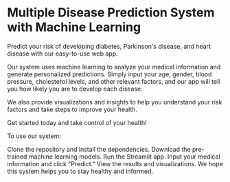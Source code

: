 # Multiple Disease Prediction System with Machine Learning

Predict your risk of developing diabetes, Parkinson's disease, and heart disease with our easy-to-use web app.

Our system uses machine learning to analyze your medical information and generate personalized predictions. Simply input your age, gender, blood pressure, cholesterol levels, and other relevant factors, and our app will tell you how likely you are to develop each disease.

We also provide visualizations and insights to help you understand your risk factors and take steps to improve your health.

Get started today and take control of your health!

To use our system:

Clone the repository and install the dependencies.
Download the pre-trained machine learning models.
Run the Streamlit app.
Input your medical information and click "Predict."
View the results and visualizations.
We hope this system helps you to stay healthy and informed.
